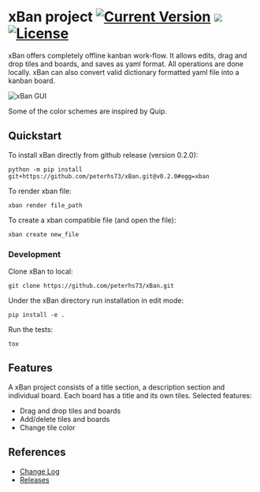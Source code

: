 # xBan project [![Current Version](https://img.shields.io/badge/version-0.2.0-green.svg)](https://github.com/peterhs73/xBan) [![](https://img.shields.io/badge/python-3.6+-blue.svg)](https://www.python.org/downloads/) [![License](https://img.shields.io/badge/License-BSD%202--Clause-orange.svg)](https://opensource.org/licenses/BSD-2-Clause)

xBan offers completely offline kanban work-flow. It allows edits, drag and drop tiles and boards, and saves as yaml format. All operations are done locally. xBan can also convert valid dictionary formatted yaml file into a kanban board.

![xBan GUI](https://media.giphy.com/media/Saafs036dyNYKJ6B8R/giphy.gif)

Some of the color schemes are inspired by Quip.

## Quickstart

To install xBan directly from github release (version 0.2.0):
    
    python -m pip install git+https://github.com/peterhs73/xBan.git@v0.2.0#egg=xban

To render xban file:

	xban render file_path

To create a xban compatible file (and open the file):

	xban create new_file

### Development

Clone xBan to local:
	
	git clone https://github.com/peterhs73/xBan.git

Under the xBan directory run installation in edit mode:

	pip install -e .

Run the tests:

	tox


## Features

A xBan project consists of a title section, a description section and individual board. Each board has a title and its own tiles. Selected features:

- Drag and drop tiles and boards
- Add/delete tiles and boards
- Change tile color


## References

- [Change Log](https://github.com/peterhs73/xBan/blob/master/CHANGELOG.md)
- [Releases](https://github.com/peterhs73/xBan/releases)
